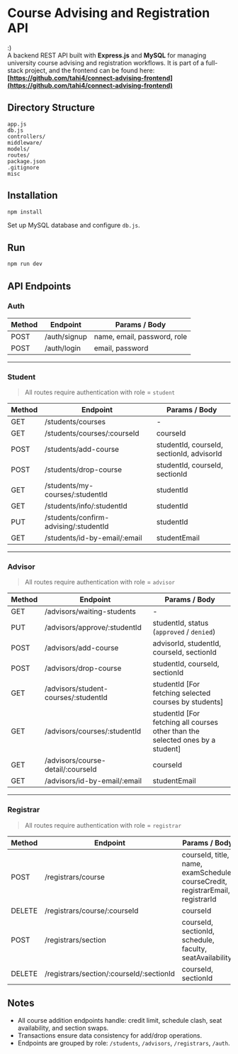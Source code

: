 # Course Advising and Registration API
:)<br>
A backend REST API built with **Express.js** and **MySQL** for managing university course advising and registration workflows.
It is part of a full-stack project, and the frontend can be found here:
**[https://github.com/tahi4/connect-advising-frontend](https://github.com/tahi4/connect-advising-frontend)**

## Directory Structure
```
app.js
db.js
controllers/
middleware/
models/
routes/
package.json
.gitignore
misc
````

## Installation
```bash
npm install
````

Set up MySQL database and configure `db.js`.

## Run

```bash
npm run dev
```

## API Endpoints

### Auth

| Method | Endpoint | Params / Body                  |
| ------ | -------- | ------------------------------ |
| POST   | /auth/signup | name, email, password, role |
| POST   | /auth/login  | email, password             |

---

### Student

> All routes require authentication with role = `student`

| Method | Endpoint                                  | Params / Body                                   |
| ------ | ----------------------------------------- | ----------------------------------------------- |
| GET    | /students/courses                         | -                                               |
| GET    | /students/courses/:courseId               | courseId                                        |
| POST   | /students/add-course                      | studentId, courseId, sectionId, advisorId       |
| POST   | /students/drop-course                     | studentId, courseId, sectionId                  |
| GET    | /students/my-courses/:studentId           | studentId                                       |
| GET    | /students/info/:studentId                 | studentId                                       |
| PUT    | /students/confirm-advising/:studentId     | studentId                                       |
| GET    | /students/id-by-email/:email              | studentEmail                                    |

---

### Advisor

> All routes require authentication with role = `advisor`

| Method | Endpoint                         | Params / Body                                                                           |
| ------ | -------------------------------- | ----------------------------------------------------------------------------------------|
| GET    | /advisors/waiting-students       | -                                                                                       |
| PUT    | /advisors/approve/:studentId     | studentId, status (`approved` / `denied`)                                               |
| POST   | /advisors/add-course             | advisorId, studentId, courseId, sectionId                                               |
| POST   | /advisors/drop-course            | studentId, courseId, sectionId                                                          |
| GET    | /advisors/student-courses/:studentId | studentId     [For fetching selected courses by students]                           |
| GET    | /advisors/courses/:studentId    | studentId          [For fetching all courses other than the selected ones by a student]  | 
| GET    | /advisors/course-detail/:courseId | courseId                                                                               | 
| GET    | /advisors/id-by-email/:email       | studentEmail                                                                          |

---

### Registrar

> All routes require authentication with role = `registrar`

| Method | Endpoint                                  | Params / Body                                                    |
| ------ | ----------------------------------------- | ---------------------------------------------------------------- |
| POST   | /registrars/course                         | courseId, title, name, examSchedule, courseCredit, registrarEmail, registrarId |
| DELETE | /registrars/course/:courseId               | courseId                                                         |
| POST   | /registrars/section                        | courseId, sectionId, schedule, faculty, seatAvailability         |
| DELETE | /registrars/section/:courseId/:sectionId   | courseId, sectionId                                              |


## Notes

* All course addition endpoints handle: credit limit, schedule clash, seat availability, and section swaps.
* Transactions ensure data consistency for add/drop operations.
* Endpoints are grouped by role: `/students`, `/advisors`, `/registrars`, `/auth`.

